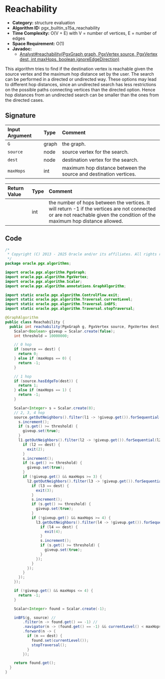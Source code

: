 # Reachability

- **Category:** structure evaluation
- **Algorithm ID:** pgx_builtin_s15a_reachability
- **Time Complexity:** O(V + E) with V = number of vertices, E = number of edges
- **Space Requirement:** O(1)
- **Javadoc:**
  - [Analyst#reachability(PgxGraph graph, PgxVertex<ID> source, PgxVertex<ID> dest, int maxHops, boolean ignoreEdgeDirection)](https://docs.oracle.com/en/database/oracle/property-graph/25.1/spgjv/oracle/pgx/api/Analyst.html#reachability_oracle_pgx_api_PgxGraph_oracle_pgx_api_PgxVertex_oracle_pgx_api_PgxVertex_int_boolean_)

This algorithm tries to find if the destination vertex is reachable given the source vertex and the maximum hop distance set by the user. The search can be performed in a directed or undirected way. These options may lead to different hop distances, since an undirected search has less restrictions on the possible paths connecting vertices than the directed option. Hence hop distances from an undirected search can be smaller than the ones from the directed cases.

## Signature

| Input Argument | Type | Comment |
| :--- | :--- | :--- |
| `G` | graph | the graph. |
| `source` | node | source vertex for the search. |
| `dest` | node | destination vertex for the search. |
| `maxHops` | int | maximum hop distance between the source and destination vertices. |

| Return Value | Type | Comment |
| :--- | :--- | :--- |
| | int | the number of hops between the vertices. It will return -1 if the vertices are not connected or are not reachable given the condition of the maximum hop distance allowed. |

## Code

```java
/*
 * Copyright (C) 2013 - 2025 Oracle and/or its affiliates. All rights reserved.
 */
package oracle.pgx.algorithms;

import oracle.pgx.algorithm.PgxGraph;
import oracle.pgx.algorithm.PgxVertex;
import oracle.pgx.algorithm.Scalar;
import oracle.pgx.algorithm.annotations.GraphAlgorithm;

import static oracle.pgx.algorithm.ControlFlow.exit;
import static oracle.pgx.algorithm.Traversal.currentLevel;
import static oracle.pgx.algorithm.Traversal.inBFS;
import static oracle.pgx.algorithm.Traversal.stopTraversal;

@GraphAlgorithm
public class Reachability {
  public int reachability(PgxGraph g, PgxVertex source, PgxVertex dest, int maxHops) {
    Scalar<Boolean> giveup = Scalar.create(false);
    int threshold = 10000000;

    // 0 hop
    if (source == dest) {
      return 0;
    } else if (maxHops == 0) {
      return -1;
    }

    // 1 hop
    if (source.hasEdgeTo(dest)) {
      return 1;
    } else if (maxHops == 1) {
      return -1;
    }

    Scalar<Integer> s = Scalar.create(0);
    // 2, 3, 4 hop
    source.getOutNeighbors().filter(l1 -> !giveup.get()).forSequential(l1 -> {
      s.increment();
      if (s.get() >= threshold) {
        giveup.set(true);
      }
      l1.getOutNeighbors().filter(l2 -> !giveup.get()).forSequential(l2 -> {
        if (l2 == dest) {
          exit(2);
        }
        s.increment();
        if (s.get() >= threshold) {
          giveup.set(true);
        }
        if (!giveup.get() && maxHops >= 3) {
          l2.getOutNeighbors().filter(l3 -> !giveup.get()).forSequential(l3 -> {
            if (l3 == dest) {
              exit(3);
            }
            s.increment();
            if (s.get() >= threshold) {
              giveup.set(true);
            }
            if (!giveup.get() && maxHops >= 4) {
              l3.getOutNeighbors().filter(l4 -> !giveup.get()).forSequential(l4 -> {
                if (l4 == dest) {
                  exit(4);
                }
                s.increment();
                if (s.get() >= threshold) {
                  giveup.set(true);
                }
              });
            }
          });
        }
      });
    });

    if (!giveup.get() && maxHops <= 4) {
      return -1;
    }

    Scalar<Integer> found = Scalar.create(-1);

    inBFS(g, source) //
        .filter(n -> found.get() == -1) //
        .navigator(n -> (found.get() == -1) && currentLevel() < maxHops) //
        .forward(n -> {
          if (n == dest) {
            found.set(currentLevel());
            stopTraversal();
          }
        });

    return found.get();
  }
}
```
